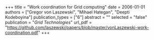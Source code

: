 +++
title = "Work coordination for Grid computing"
date = 2006-01-01
authors = ["Gregor von Laszewski", "Mihael Hategan", "Deepti Kodeboyina"]
publication_types = ["6"]
abstract = ""
selected = "false"
publication = "*Grid Technologies*"
url_pdf = "https://github.com/laszewski/papers/blob/master/vonLaszewski-work-coordination.pdf"
+++

